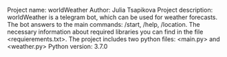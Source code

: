 Project name: worldWeather 
Author: Julia Tsapikova
Project description: worldWeather is a telegram bot, which can be used for weather forecasts. 
The bot answers to the main commands: /start, /help, /location.
The necessary information about required libraries you can find in the file <requierements.txt>.
The project includes two python files: <main.py> and <weather.py>
Python version: 3.7.0 
